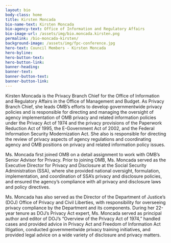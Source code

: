 ```yaml
---
layout: bio
body-class: home
title: Kirsten Moncada
bio-name-text: Kirsten Moncada
bio-agency-text: Office of Information and Regulatory Affairs
bio-image-url: /assets/img/bio.moncada.kirsten.png
permalink: /bio-moncada-kirsten/
background-image: /assets/img/fpc-conference.jpg
hero-text: Council Members - Kirsten Moncada
hero-byline:
hero-button-text: 
hero-button-link: 
banner-heading: 
banner-text: 
banner-button-text: 
banner-button-link: 
---
```

Kirsten Moncada is the Privacy Branch Chief for the Office of Information and 
Regulatory Affairs in the Office of Management and Budget.  As Privacy Branch 
Chief, she leads OMB’s efforts to develop governmentwide privacy policies and is 
responsible for directing and managing the oversight of agency implementation of 
OMB privacy and related information policies under the Privacy Act of 1974 and 
the privacy provisions of the Paperwork Reduction Act of 1995, the E-Government 
Act of 2002, and the Federal Information Security Modernization Act.  She also 
is responsible for directing the review of privacy aspects of agency regulations 
and coordinating agency and OMB positions on privacy and related information 
policy issues.<p></p>
Ms. Moncada first joined OMB on a detail assignment to work with OMB’s Senior 
Advisor for Privacy.  Prior to joining OMB, Ms. Moncada served as the Executive 
Director for Privacy and Disclosure at the Social Security Administration (SSA), 
where she provided national oversight, formulation, implementation, and 
coordination of SSA’s privacy and disclosure policies, and ensured the agency’s 
compliance with all privacy and disclosure laws and policy directives.<p></p>
Ms. Moncada has also served as the Director of the Department of Justice’s 
(DOJ) Office of Privacy and Civil Liberties, with responsibility for overseeing 
privacy compliance by the Department and its components.  During her 22-year 
tenure as DOJ’s Privacy Act expert, Ms. Moncada served as principal author and 
editor of DOJ’s “Overview of the Privacy Act of 1974,” handled cases and 
provided advice in Privacy Act and Freedom of Information Act litigation, 
conducted governmentwide privacy training initiatives, and provided legal advice 
on a wide variety of disclosure and privacy matters.

